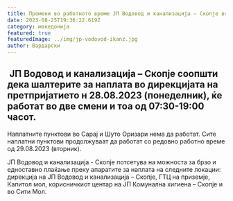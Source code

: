 ```yaml
---
title: Промени во работното време ЈП Водовод и канализација – Скопје во понеделник
date: 2023-08-25T19:36:22.619Z
category: македонија
featured: true
featuredImage: ../img/jp-vodovod-ikanz.jpg
author: Вардарски
---
```

<!--StartFragment-->

##  ЈП Водовод и канализација – Скопје соопшти дека шалтерите за наплата во дирекцијата на претпријатието н 28.08.2023 (понеделник), ќе работат во две смени и тоа од 07:30-19:00 часот.



<!--EndFragment--><!--StartFragment-->

Наплатните пунктови во Сарај и Шуто Оризари нема да работат. Сите наплатни пунктови продолжуваат да работат со редовно работно време од 29.08.2023 (вторник).

ЈП Водовод и канализација - Скопје потсетува на можноста за брзо и едноставно плаќање преку апаратите за наплата на следните локации: дирекција на ЈП Водовод и канализација – Скопје, ГТЦ на приземје, Капитол мол, корисничкиот центар на ЈП Комунална хигиена – Скопје и во Сити Мол.

<!--EndFragment-->